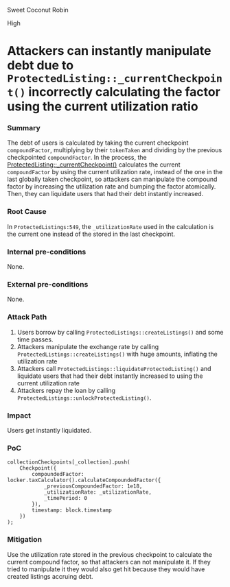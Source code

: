 Sweet Coconut Robin

High

# Attackers can instantly manipulate debt due to `ProtectedListing::_currentCheckpoint()` incorrectly calculating the factor using the current utilization ratio

### Summary

The debt of users is calculated by taking the current checkpoint `compoundFactor`, multiplying by their `tokenTaken` and dividing by the previous checkpointed `compoundFactor`. In the process, the [ProtectedListing::_currentCheckpoint()](https://github.com/sherlock-audit/2024-08-flayer/blob/main/flayer/src/contracts/ProtectedListings.sol#L580) calculates the current `compoundFactor` by using the current utilization rate, instead of the one in the last globally taken checkpoint, so attackers can manipulate the compound factor by increasing the utilization rate and bumping the factor atomically. Then, they can liquidate users that had their debt instantly increased.

### Root Cause

In `ProtectedListings:549`, the `_utilizationRate` used in the calculation is the current one instead of the stored in the last checkpoint.

### Internal pre-conditions

None.

### External pre-conditions

None.

### Attack Path

1. Users borrow by calling `ProtectedListings::createListings()` and some time passes.
2. Attackers manipulate the exchange rate by calling `ProtectedListings::createListings()` with huge amounts, inflating the utilization rate
3. Attackers call `ProtectedListings::liquidateProtectedListing()` and liquidate users that had their debt instantly increased to using the current utilization rate
4. Attackers repay the loan by calling `ProtectedListings::unlockProtectedListing()`.

### Impact

Users get instantly liquidated.

### PoC

```solidity
collectionCheckpoints[_collection].push(
    Checkpoint({
        compoundedFactor: locker.taxCalculator().calculateCompoundedFactor({
            _previousCompoundedFactor: 1e18,
            _utilizationRate: _utilizationRate,
            _timePeriod: 0
        }),
        timestamp: block.timestamp
    })
);
```

### Mitigation

Use the utilization rate stored in the previous checkpoint to calculate the current compound factor, so that attackers can not manipulate it. If they tried to manipulate it they would also get hit because they would have created listings accruing debt.